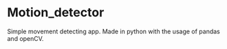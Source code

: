 # Motion_detector
Simple movement detecting app.
Made in python with the usage of pandas and openCV.
